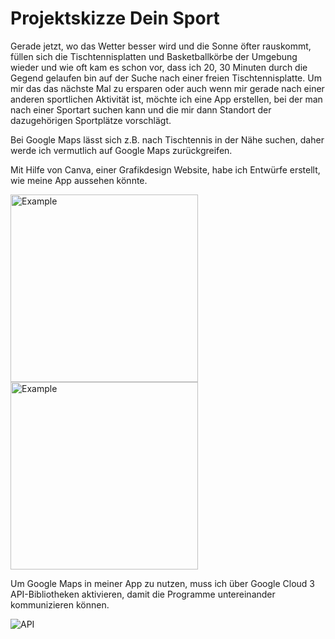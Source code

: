 # Projektskizze Dein Sport

Gerade jetzt, wo das Wetter besser wird und die Sonne öfter rauskommt, füllen sich die Tischtennisplatten und Basketballkörbe der Umgebung wieder und wie oft kam es schon vor, dass ich 20, 30 Minuten durch die Gegend gelaufen bin auf der Suche nach einer freien Tischtennisplatte. 
Um mir das das nächste Mal zu ersparen oder auch wenn mir gerade nach einer anderen sportlichen Aktivität ist, möchte ich eine App erstellen, bei der man nach einer Sportart suchen kann und die mir dann Standort der dazugehörigen Sportplätze vorschlägt. 

Bei Google Maps lässt sich z.B. nach Tischtennis in der Nähe suchen, daher werde ich vermutlich auf Google Maps zurückgreifen. 

Mit Hilfe von Canva, einer Grafikdesign Website, habe ich Entwürfe erstellt, wie meine App aussehen könnte. 

<img title="Example" width="300" src="https://github.com/ttararichter/DeinSport/assets/142684377/767a85c8-009a-41f5-8e3d-8675db2724fe">
<img title="Example" width="300" src="https://github.com/ttararichter/DeinSport/assets/142684377/4fba2036-d39a-4305-a296-67926817feac">


Um Google Maps in meiner App zu nutzen, muss ich über Google Cloud 3 API-Bibliotheken aktivieren, damit die Programme untereinander kommunizieren können.

<img title="API" src="https://github.com/ttararichter/DeinSport/assets/142684377/d5b23253-7be2-4d5f-b50a-52f85f368d37">

